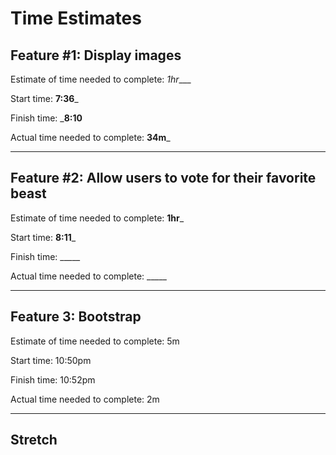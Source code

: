 # Time Estimates

## Feature #1: Display images

Estimate of time needed to complete: _1hr____

Start time: __7:36___

Finish time: ___8:10__

Actual time needed to complete: __34m___

---

## Feature #2: Allow users to vote for their favorite beast

Estimate of time needed to complete: __1hr___

Start time: __8:11___

Finish time: _____

Actual time needed to complete: _____

---

## Feature 3: Bootstrap

Estimate of time needed to complete: 5m

Start time: 10:50pm

Finish time: 10:52pm

Actual time needed to complete: 2m

---

## Stretch
